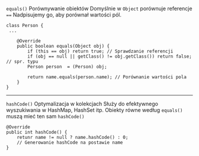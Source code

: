 `equals()` Porównywanie obiektów
Domyślnie w `Object` porównuje referencje `==`
Nadpisujemy go, aby porównał wartości pól.

```
class Person {
 ...

	@Override
	public boolean equals(Object obj) {
		if (this == obj) return true; // Sprawdzanie referencji
		if (obj == null || getClass() != obj.getClass()) return false; // spr. typu
		Person person  = (Person) obj;

		return name.equals(person.name); // Porównanie wartości pola
	}
}
```

---
`hashCode()` Optymalizacja w kolekcjach
Służy do efektywnego wyszukiwania w HashMap, HashSet itp.
Obiekty równe według `equals()` muszą mieć ten sam `hashCode()`

```
@Override
public int hashCode() {
	retunr name != null ? name.hashCode() : 0;
	// Generowanie hashCode na postawie name
}
```
